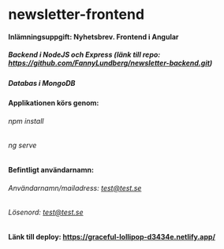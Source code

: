 # newsletter-frontend
#### Inlämningsuppgift: Nyhetsbrev. Frontend i Angular
##### Backend i NodeJS och Express (länk till repo: https://github.com/FannyLundberg/newsletter-backend.git)
##### Databas i MongoDB

#### Applikationen körs genom:
###### npm install
###### ng serve

#### Befintligt användarnamn: 
###### Användarnamn/mailadress: test@test.se
###### Lösenord: test@test.se

#### Länk till deploy: https://graceful-lollipop-d3434e.netlify.app/
